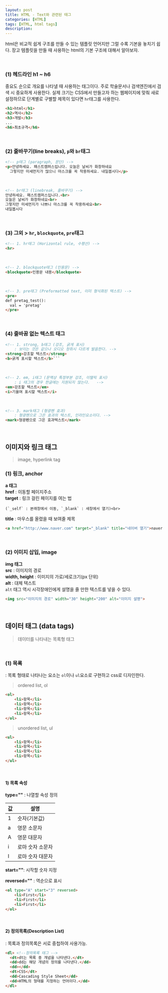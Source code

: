 ```yaml
---
layout: post
title: HTML - Text와 관련된 태그
categories: [HTML]
tags: [HTML, html tags]
description:
---
```


html은 비교적 쉽게 구조를 만들 수 있는 템플릿 언어지만 그럴 수록 기본을 놓치기 쉽다. 장고 템플릿을 만들 때 사용하는 html의 기본 구조에 대해서 알아보자.

<br>

### (1) 헤드라인 h1 ~ h6

중요도 순으로 개요를 나타낼 때 사용하는 태그이다. 주로 학술문서나 검색엔진에서 검색 시 중요하게 사용한다. 실제 크기는 CSS에서 만들고자 하는 웹페이지에 맞춰 새로 설정하므로 단계별로 구별할 제목이 있다면 `hr`태그를 사용한다.


```html
<h1>html</h1>
<h2>역사</h2>
<h3>개발</h3>
...
<h6>최초규격</h6>
```

<br>

### (2) 줄바꾸기(line breaks), `p`와 `br`태그

```html
<!-- p태그 (paragraph, 문단) -->
<p>안녕하세요. 패스트캠퍼스입니다. 오늘은 날씨가 화창하네요
  그렇지만 미세먼지가 많으니 마스크를 꼭 착용하세요. 내일봅시다</p>
```

<br>

```html
<!-- br태그 (linebreak, 줄바꾸기) -->
안녕하세요. 패스트캠퍼스입니다.<br>
오늘은 날씨가 화창하네요<br>
그렇지만 미세먼지가 나쁘니 마스크를 꼭 착용하세요<br>
내일봅시다
```

<br>

### (3) 그외 > `hr`, `blockquote`, `pre`태그

```html
<!-- 1. hr태그 (Horizontal rule, 수평선) -->
<hr>
```

<br />

```html
<!-- 2. blockquote태그 (인용문) -->
<blockquote>인용문 내용</blockquote>
```

<br />

```html
<!-- 3. pre태그 (Preformatted text, 이미 형식화된 텍스트) -->
<pre>
def pretag_test():
  val = 'pretag'
</pre>
```

<br>

### (4) 줄바꿈 없는 텍스트 태그

```html
<!-- 1. strong, b태그 (강조, 굵게 표시)
	: 보이는 것은 같으나 오디오 청취시 다르게 발음한다. -->
<strong>강조할 텍스트</strong>
<b>굵게 표시할 텍스트</b>```
```

<br />

```html
<!-- 2. em, i태그 (문맥상 특정부분 강조, 이탤릭 표시)
	: i 태그의 경우 한글에는 지원되지 않는다.   -->
<em>강조할 텍스트</em>
<i>기울여 표시할 텍스트</i>
```

<br />

```html
<!-- 3. mark태그 (형광펜 효과)
	: 형광펜으로 그은 효과의 텍스트, 인라인요소이다. -->
<mark>형광펜으로 그은 효과텍스트</mark>
```

<br />

## 이미지와 링크 태그
> image, hyperlink tag

### (1) 링크, anchor

**a 태그**<br>
**href** : 이동할 페이지주소<br>
**target** : 링크 걸린 페이지를 여는 법<br>

	(`_self` : 본래창에서 이동, `_blank` : 새창에서 열기)<br>
**title** : 마우스를 올렸을 때 보여줄 제목


```html
<a href="http://www.naver.com" target="_blank" title="네이버 열기">naver 바로가기</a>
```

<br />

### (2) 이미지 삽입, image

**img 태그**<br>
**src** : 이미지의 경로<br>
**width, height** : 이미지의 가로/세로크기(px 단위)<br>
**alt** : 대체 텍스트<br>
`alt` 태그 역시 시각장애인에게 설명을 줄 만한 텍스트를 넣을 수 있다.

```html
<img src="이미지의 경로" width="30" height="200" alt="이미지 설명">
```

<br>

## 데이터 태그 (data tags)
> 데이터를 나타내는 목록형 태그

<br>

### (1) 목록

: 목록 형태로 나타나는 요소는 `ol`이나 `ul`요소로 구현하고 css로 디자인한다.
> ordered list, ol<br>

```html
<ol>
	<li>항목</li>
	<li>항목</li>
	<li>항목</li>
	<li>항목</li>
</ol>
```

> unordered list, ul

```html
<ul>
	<li>항목</li>
	<li>항목</li>
	<li>항목</li>
	<li>항목</li>
</ul>
```

<br />

#### 1) 목록 속성

**type=""** : 나열할 속성 정의 <br>

| 값 | 설명 |
|----|----------|
| 1 | 숫자(기본값) |
| a | 영문 소문자 |
| A | 영문 대문자 |
| i | 로마 숫자 소문자 |
| I | 로마 숫자 대문자 |

**start=""**: 시작할 숫자 지정

**reversed=""** : 역순으로 표시<br>

```html
<ol type="A" start="3" reversed>
	<li>First</li>
	<li>First</li>
	<li>First</li>
</ol>
```

<br>

#### 2) 정의목록(Description List)

: 목록과 정의목록은 서로 중첩하여 사용가능.

```html
<dl> <!--정의목록 태그 -->
  <dt>dt는 목록 중 개념을 나타낸다.</dt>
  <dd>dd는 해당 개념의 정의를 나타낸다.</dd>
  <dd></dd>
  <dt>CSS</dt>
  <dd>Cascading Style Sheet</dd>
  <dd>HTML의 형태를 지정하는 언어이다.</dd>
</dl>
